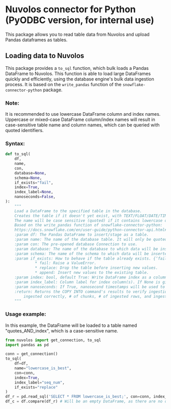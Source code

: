# Nuvolos connector for Python (PyODBC version, for internal use)

This package allows you to read table data from Nuvolos and upload Pandas dataframes as tables.

## Loading data to Nuvolos

This package provides a `to_sql` function, which bulk loads a Pandas DataFrame to Nuvolos.
This function is able to load large DataFrames quickly and efficiently, using the database engine's bulk data ingestion process.
It is based on the `write_pandas` function of the `snowflake-connector-python` package.

### Note:
It is recommended to use lowercase DataFrame column and index names.
Uppercase or mixed-case DataFrame column/index names will result in case-sensitive table name and column names, which can be queried with quoted identifiers.


### Syntax:
```python
def to_sql(
    df,
    name,
    con,
    database=None,
    schema=None,
    if_exists="fail",
    index=True,
    index_label=None,
    nanoseconds=False,
):
    """
    Load a DataFrame to the specified table in the database.
    Creates the table if it doesn't yet exist, with TEXT/FLOAT/DATE/TIMESTAMP columns as required.
    The name will be case sensitive (quoted) if it contains lowercase or special characters or is a reserved keyword.
    Based on the write_pandas function of snowflake-connector-python:
    https://docs.snowflake.com/en/user-guide/python-connector-api.html#write_pandas
    :param df: The Pandas DataFrame to insert/stage as a table.
    :param name: The name of the database table. It will only be quoted and case sensitive if it contains keywords or special chars.
    :param con: The pre-opened database Connection to use.
    :param database: The name of the database to which data will be inserted.
    :param schema: The name of the schema to which data will be inserted.
    :param if_exists: How to behave if the table already exists. {‘fail’, ‘replace’, ‘append’}, default ‘fail’
             * fail: Raise a ValueError.
             * replace: Drop the table before inserting new values.
             * append: Insert new values to the existing table.
    :param index: bool, default True: Write DataFrame index as a column. Uses index_label as the column name in the table.
    :param index_label: Column label for index column(s). If None is given (default) and index is True, then the index names are used. A sequence should be given if the DataFrame uses MultiIndex.
    :param nanoseconds: If True, nanosecond timestamps will be used to upload the data. Limits timestamp range from 1677-09-21 00:12:43.145224192 to 2262-04-11 23:47:16.854775807.
    :return: Returns the COPY INTO command's results to verify ingestion in the form of a tuple of whether all chunks were
        ingested correctly, # of chunks, # of ingested rows, and ingest's output.
    """
```

### Usage example:
In this example, the DataFrame will be loaded to a table named "quotes_AND_index", which is a case-sensitive name.
```python
from nuvolos import get_connection, to_sql
import pandas as pd

conn = get_connection()
to_sql(
    df=df,
    name="lowercase_is_best",
    con=conn,
    index=True,
    index_label="seq_num",
    if_exists="replace"
)
df_r = pd.read_sql('SELECT * FROM lowercase_is_best;', con=conn, index_col="seq_num")
df_c = df.compare(df_r) # Will be an empty DataFrame, as there are no differences.
```
